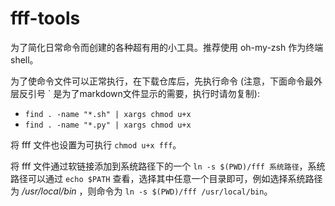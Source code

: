 # fff-tools

为了简化日常命令而创建的各种超有用的小工具。推荐使用 oh-my-zsh 作为终端 shell。

为了使命令文件可以正常执行，在下载仓库后，先执行命令 (注意，下面命令最外层反引号 ` 是为了markdown文件显示的需要，执行时请勿复制): 

- `find . -name "*.sh" | xargs chmod u+x`
- `find . -name "*.py" | xargs chmod u+x`

将 fff 文件也设置为可执行 `chmod u+x fff`。

将 fff 文件通过软链接添加到系统路径下的一个 `ln -s $(PWD)/fff 系统路径`，系统路径可以通过 `echo $PATH` 查看，选择其中任意一个目录即可，例如选择系统路径为 */usr/local/bin* ，则命令为 `ln -s $(PWD)/fff /usr/local/bin`。
